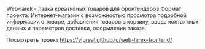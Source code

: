 Web-larek - лавка креативных товаров для фронтендеров
Формат проекта: Интернет-магазин с возможностью просмотра подробной информации о товаре, добавления товаров в корзину, ввода контактных данных и параметров доставки, оформления заказа.

Посмотреть проект https://vipreal.github.io/web-larek-frontend/
